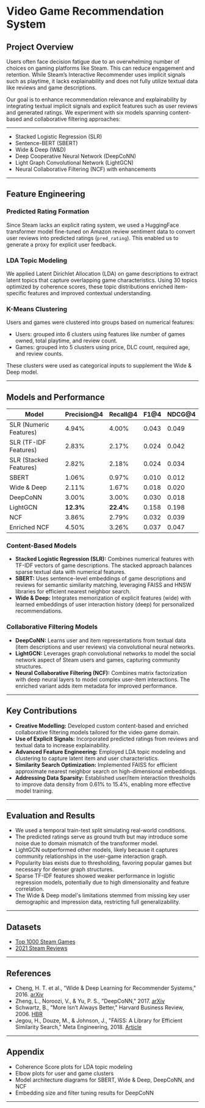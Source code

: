 # Video Game Recommendation System

## Project Overview

Users often face decision fatigue due to an overwhelming number of choices on gaming platforms like Steam. This can reduce engagement and retention. While Steam’s Interactive Recommender uses implicit signals such as playtime, it lacks explainability and does not fully utilize textual data like reviews and game descriptions.

Our goal is to enhance recommendation relevance and explainability by integrating textual implicit signals and explicit features such as user reviews and generated ratings. We experiment with six models spanning content-based and collaborative filtering approaches:

---

- Stacked Logistic Regression (SLR)
- Sentence-BERT (SBERT)
- Wide & Deep (W&D)
- Deep Cooperative Neural Network (DeepCoNN)
- Light Graph Convolutional Network (LightGCN)
- Neural Collaborative Filtering (NCF) with enhancements

---

## Feature Engineering

### Predicted Rating Formation

Since Steam lacks an explicit rating system, we used a HuggingFace transformer model fine-tuned on Amazon review sentiment data to convert user reviews into predicted ratings (`pred_rating`). This enabled us to generate a proxy for explicit user feedback.

### LDA Topic Modeling

We applied Latent Dirichlet Allocation (LDA) on game descriptions to extract latent topics that capture overlapping game characteristics. Using 30 topics optimized by coherence scores, these topic distributions enriched item-specific features and improved contextual understanding.

### K-Means Clustering

Users and games were clustered into groups based on numerical features:

- Users: grouped into 6 clusters using features like number of games owned, total playtime, and review count.
- Games: grouped into 5 clusters using price, DLC count, required age, and review counts.

These clusters were used as categorical inputs to supplement the Wide & Deep model.

---

## Models and Performance

| Model                    | Precision@4 | Recall@4 | F1@4  | NDCG@4 |
|--------------------------|-------------|----------|-------|--------|
| SLR (Numeric Features)   | 4.94%       | 4.00%    | 0.043 | 0.049  |
| SLR (TF-IDF Features)    | 2.83%       | 2.17%    | 0.024 | 0.042  |
| SLR (Stacked Features)   | 2.82%       | 2.18%    | 0.024 | 0.034  |
| SBERT                    | 1.06%       | 0.97%    | 0.010 | 0.012  |
| Wide & Deep              | 2.11%       | 1.67%    | 0.018 | 0.020  |
| DeepCoNN                 | 3.00%       | 3.00%    | 0.030 | 0.018  |
| LightGCN                 | **12.3%**   | **22.4%**| 0.158 | 0.198  |
| NCF                      | 3.86%       | 2.79%    | 0.032 | 0.039  |
| Enriched NCF             | 4.50%       | 3.26%    | 0.037 | 0.047  |

### Content-Based Models

- **Stacked Logistic Regression (SLR):** Combines numerical features with TF-IDF vectors of game descriptions. The stacked approach balances sparse textual data with numerical features.
- **SBERT:** Uses sentence-level embeddings of game descriptions and reviews for semantic similarity matching, leveraging FAISS and HNSW libraries for efficient nearest neighbor search.
- **Wide & Deep:** Integrates memorization of explicit features (wide) with learned embeddings of user interaction history (deep) for personalized recommendations.

### Collaborative Filtering Models

- **DeepCoNN:** Learns user and item representations from textual data (item descriptions and user reviews) via convolutional neural networks.
- **LightGCN:** Leverages graph convolutional networks to model the social network aspect of Steam users and games, capturing community structures.
- **Neural Collaborative Filtering (NCF):** Combines matrix factorization with deep neural layers to model complex user-item interactions. The enriched variant adds item metadata for improved performance.

---

## Key Contributions

- **Creative Modelling:** Developed custom content-based and enriched collaborative filtering models tailored for the video game domain.
- **Use of Explicit Signals:** Incorporated predicted ratings from reviews and textual data to increase explainability.
- **Advanced Feature Engineering:** Employed LDA topic modeling and clustering to capture latent item and user characteristics.
- **Similarity Search Optimization:** Implemented FAISS for efficient approximate nearest neighbor search on high-dimensional embeddings.
- **Addressing Data Sparsity:** Established user/item interaction thresholds to improve data density from 0.61% to 15.4%, enabling more effective model training.

---

## Evaluation and Results

- We used a temporal train-test split simulating real-world conditions.
- The predicted ratings serve as ground truth but may introduce some noise due to domain mismatch of the transformer model.
- LightGCN outperformed other models, likely because it captures community relationships in the user-game interaction graph.
- Popularity bias exists due to thresholding, favoring popular games but necessary for denser graph structures.
- Sparse TF-IDF features showed weaker performance in logistic regression models, potentially due to high dimensionality and feature correlation.
- The Wide & Deep model's limitations stemmed from missing key user demographic and impression data, restricting full generalizability.

---

## Datasets

- [Top 1000 Steam Games](https://www.kaggle.com/datasets/joebeachcapital/top-1000-steam-games)
- [2021 Steam Reviews](https://www.kaggle.com/datasets/najzeko/steam-reviews-2021)

---

## References

- Cheng, H. T. et al., "Wide & Deep Learning for Recommender Systems," 2016. [arXiv](https://arxiv.org/abs/1606.07792)
- Zheng, L., Noroozi, V., & Yu, P. S., "DeepCoNN," 2017. [arXiv](https://doi.org/10.48550/arXiv.1701.04783)
- Schwartz, B., "More Isn’t Always Better," Harvard Business Review, 2006. [HBR](https://hbr.org/2006/06/more-isnt-always-better)
- Jegou, H., Douze, M., & Johnson, J., "FAISS: A Library for Efficient Similarity Search," Meta Engineering, 2018. [Article](https://engineering.fb.com/2017/03/29/data-infrastructure/faiss-a-library-for-efficient-similarity-search/)

---

## Appendix

- Coherence Score plots for LDA topic modeling
- Elbow plots for user and game clusters
- Model architecture diagrams for SBERT, Wide & Deep, DeepCoNN, and NCF
- Embedding size and filter tuning results for DeepCoNN

---

